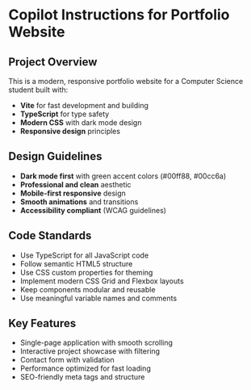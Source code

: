 # Copilot Instructions for Portfolio Website

<!-- Use this file to provide workspace-specific custom instructions to Copilot. For more details, visit https://code.visualstudio.com/docs/copilot/copilot-customization#_use-a-githubcopilotinstructionsmd-file -->

## Project Overview
This is a modern, responsive portfolio website for a Computer Science student built with:
- **Vite** for fast development and building
- **TypeScript** for type safety
- **Modern CSS** with dark mode design
- **Responsive design** principles

## Design Guidelines
- **Dark mode first** with green accent colors (#00ff88, #00cc6a)
- **Professional and clean** aesthetic
- **Mobile-first responsive** design
- **Smooth animations** and transitions
- **Accessibility compliant** (WCAG guidelines)

## Code Standards
- Use TypeScript for all JavaScript code
- Follow semantic HTML5 structure
- Use CSS custom properties for theming
- Implement modern CSS Grid and Flexbox layouts
- Keep components modular and reusable
- Use meaningful variable names and comments

## Key Features
- Single-page application with smooth scrolling
- Interactive project showcase with filtering
- Contact form with validation
- Performance optimized for fast loading
- SEO-friendly meta tags and structure
